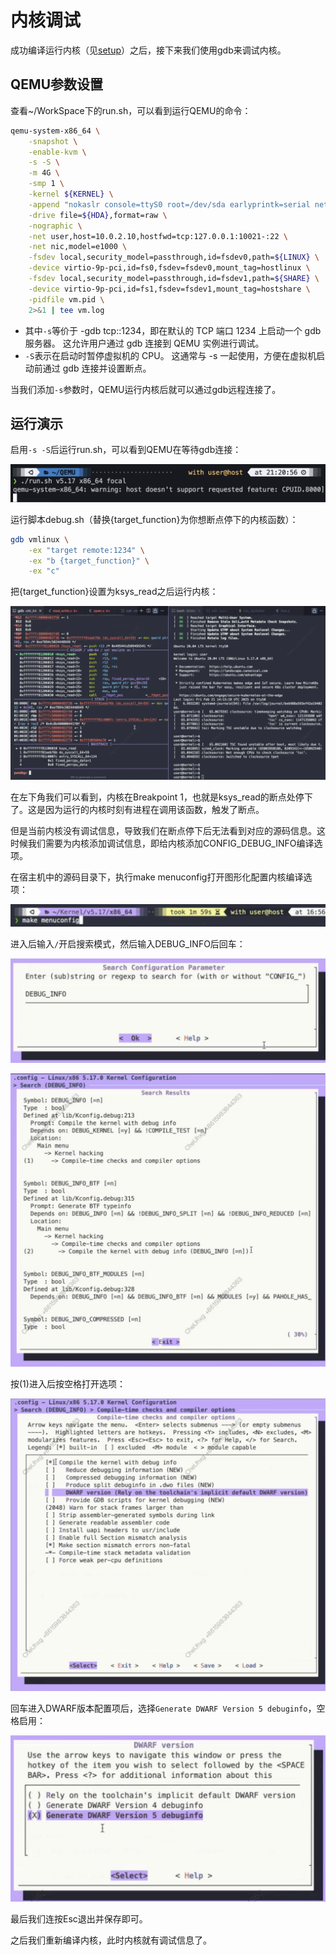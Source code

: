 # 内核调试

成功编译运行内核（见[setup](./setup.md)）之后，接下来我们使用gdb来调试内核。

## QEMU参数设置

查看~/WorkSpace下的run.sh，可以看到运行QEMU的命令：

``` bash
qemu-system-x86_64 \
    -snapshot \
    -enable-kvm \
    -s -S \
    -m 4G \
    -smp 1 \
    -kernel ${KERNEL} \
    -append "nokaslr console=ttyS0 root=/dev/sda earlyprintk=serial net.ifnames=0" \
    -drive file=${HDA},format=raw \
    -nographic \
    -net user,host=10.0.2.10,hostfwd=tcp:127.0.0.1:10021-:22 \
    -net nic,model=e1000 \
    -fsdev local,security_model=passthrough,id=fsdev0,path=${LINUX} \
    -device virtio-9p-pci,id=fs0,fsdev=fsdev0,mount_tag=hostlinux \
    -fsdev local,security_model=passthrough,id=fsdev1,path=${SHARE} \
    -device virtio-9p-pci,id=fs1,fsdev=fsdev1,mount_tag=hostshare \
    -pidfile vm.pid \
    2>&1 | tee vm.log
```

* 其中`-s`等价于 -gdb tcp::1234，即在默认的 TCP 端口 1234 上启动一个 gdb 服务器。
这允许用户通过 gdb 连接到 QEMU 实例进行调试。
* `-S`表示在启动时暂停虚拟机的 CPU。
这通常与 -s 一起使用，方便在虚拟机启动前通过 gdb 连接并设置断点。

当我们添加`-s`参数时，QEMU运行内核后就可以通过gdb远程连接了。

## 运行演示

启用`-s -S`后运行run.sh，可以看到QEMU在等待gdb连接：

![images/debug_kernel.png](./images/debug_kernel.png)

运行脚本debug.sh（替换{target_function}为你想断点停下的内核函数）：

``` bash
gdb vmlinux \
    -ex "target remote:1234" \
    -ex "b {target_function}" \
    -ex "c"
```

把{target_function}设置为ksys_read之后运行内核：

![images/gdb_qemu.png](./images/gdb_qemu.png)

在左下角我们可以看到，内核在Breakpoint 1，也就是ksys_read的断点处停下了。这是因为运行的内核时刻有进程在调用该函数，触发了断点。

但是当前内核没有调试信息，导致我们在断点停下后无法看到对应的源码信息。这时候我们需要为内核添加调试信息，即给内核添加CONFIG_DEBUG_INFO编译选项。

在宿主机中的源码目录下，执行make menuconfig打开图形化配置内核编译选项：

![images/menuconfig.png](./images/menuconfig.png)

进入后输入`/`开启搜索模式，然后输入DEBUG_INFO后回车：

![images/menuconfig_debug_info.png](./images/menuconfig_debug_info.png)

![images/menuconfig_debug_info_res.png](./images/menuconfig_debug_info_res.png)

按(1)进入后按空格打开选项：

![images/menuconfig_debug_info_res_blank.png](./images/menuconfig_debug_info_res_blank.png)

回车进入DWARF版本配置项后，选择`Generate DWARF Version 5 debuginfo`，空格启用：

![images/menuconfig_debug_dwarf5.png](./images/menuconfig_debug_dwarf5.png)

最后我们连按Esc退出并保存即可。

之后我们重新编译内核，此时内核就有调试信息了。